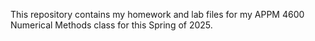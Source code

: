 This repository contains my homework and lab files for my APPM 4600 Numerical Methods class for this Spring of 2025. 